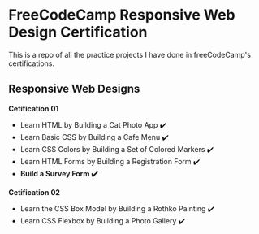 <h1> FreeCodeCamp Responsive Web Design Certification</h1>

This is a repo of all the practice projects I have done in freeCodeCamp's certifications.

<h2>Responsive Web Designs</h2>

<b>Cetification 01</b>
<ul>
 <li>  Learn HTML by Building a Cat Photo App ✔️</li>
 <li>  Learn Basic CSS by Building a Cafe Menu ✔️</li>
 <li>  Learn CSS Colors by Building a Set of Colored Markers ✔️</li>
 <li>  Learn HTML Forms by Building a Registration Form ✔️ </li>
 <li> <b> Build a Survey Form ✔️</b> </li>
</ul>

<b>Cetification 02</b>
<ul>
 <li>  Learn the CSS Box Model by Building a Rothko Painting ✔️</li>
 <li>  Learn CSS Flexbox by Building a Photo Gallery ✔️</li>
</ul>
